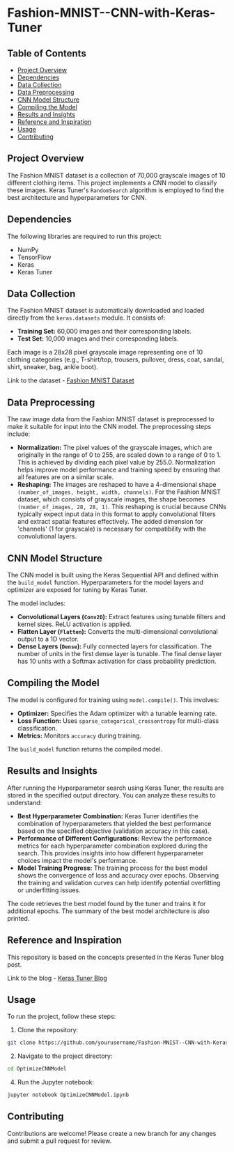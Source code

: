 # Fashion-MNIST--CNN-with-Keras-Tuner

## Table of Contents
- [Project Overview](#project-overview)
- [Dependencies](#dependencies)
- [Data Collection](#data-collection)
- [Data Preprocessing](#data-preprocessing)
- [CNN Model Structure](#cnn-model-structure)
- [Compiling the Model](#compiling-the-model)
- [Results and Insights](#results-and-insights)
- [Reference and Inspiration](#reference-and-inspiration)
- [Usage](#usage)
- [Contributing](#contributing)

## Project Overview
The Fashion MNIST dataset is a collection of 70,000 grayscale images of 10 different clothing items. This project implements a CNN model to classify these images. Keras Tuner's `RandomSearch` algorithm is employed to find the best architecture and hyperparameters for CNN.

## Dependencies
The following libraries are required to run this project:
- NumPy
- TensorFlow
- Keras
- Keras Tuner

## Data Collection
The Fashion MNIST dataset is automatically downloaded and loaded directly from the `keras.datasets` module. It consists of:
- **Training Set:** 60,000 images and their corresponding labels.
- **Test Set:** 10,000 images and their corresponding labels.

Each image is a 28x28 pixel grayscale image representing one of 10 clothing categories (e.g., T-shirt/top, trousers, pullover, dress, coat, sandal, shirt, sneaker, bag, ankle boot).

Link to the dataset -  [Fashion MNIST Dataset](https://www.kaggle.com/datasets/zalando-research/fashionmnist)

## Data Preprocessing
The raw image data from the Fashion MNIST dataset is preprocessed to make it suitable for input into the CNN model. The preprocessing steps include:
-  **Normalization:** The pixel values of the grayscale images, which are originally in the range of 0 to 255, are scaled down to a range of 0 to 1. This is achieved by dividing each pixel value by 255.0. Normalization helps improve model performance and training speed by ensuring that all features are on a similar scale.
-  **Reshaping:** The images are reshaped to have a 4-dimensional shape `(number_of_images, height, width, channels)`. For the Fashion MNIST dataset, which consists of grayscale images, the shape becomes `(number_of_images, 28, 28, 1)`. This reshaping is crucial because CNNs typically expect input data in this format to apply convolutional filters and extract spatial features effectively. The added dimension for 'channels' (1 for grayscale) is necessary for compatibility with the convolutional layers.


## CNN Model Structure
The CNN model is built using the Keras Sequential API and defined within the `build_model` function. Hyperparameters for the model layers and optimizer are exposed for tuning by Keras Tuner.

The model includes:
-   **Convolutional Layers (`Conv2D`):** Extract features using tunable filters and kernel sizes. ReLU activation is applied.
-   **Flatten Layer (`Flatten`):** Converts the multi-dimensional convolutional output to a 1D vector.
-   **Dense Layers (`Dense`):** Fully connected layers for classification. The number of units in the first dense layer is tunable. The final dense layer has 10 units with a Softmax activation for class probability prediction.

## Compiling the Model
The model is configured for training using `model.compile()`. This involves:
-   **Optimizer:** Specifies the Adam optimizer with a tunable learning rate.
-   **Loss Function:** Uses `sparse_categorical_crossentropy` for multi-class classification.
-   **Metrics:** Monitors `accuracy` during training.

The `build_model` function returns the compiled model.

## Results and Insights

After running the Hyperparameter search using Keras Tuner, the results are stored in the specified output directory. You can analyze these results to understand:
-   **Best Hyperparameter Combination:** Keras Tuner identifies the combination of hyperparameters that yielded the best performance based on the specified objective (validation accuracy in this case).
-   **Performance of Different Configurations:** Review the performance metrics for each hyperparameter combination explored during the search. This provides insights into how different hyperparameter choices impact the model's performance.
-   **Model Training Progress:** The training process for the best model shows the convergence of loss and accuracy over epochs. Observing the training and validation curves can help identify potential overfitting or underfitting issues.

The code retrieves the best model found by the tuner and trains it for additional epochs. The summary of the best model architecture is also printed.

## Reference and Inspiration
This repository is based on the concepts presented in the Keras Tuner blog post.

Link to the blog - [Keras Tuner Blog](https://keras.io/keras_tuner/)

## Usage
To run the project, follow these steps:
1. Clone the repository:
```bash
git clone https://github.com/yourusername/Fashion-MNIST--CNN-with-Keras-Tuner.git
```
2. Navigate to the project directory:
```bash
cd OptimizeCNNModel
```
4. Run the Jupyter notebook:
```bash
jupyter notebook OptimizeCNNModel.ipynb
```

## Contributing
Contributions are welcome! Please create a new branch for any changes and submit a pull request for review.

